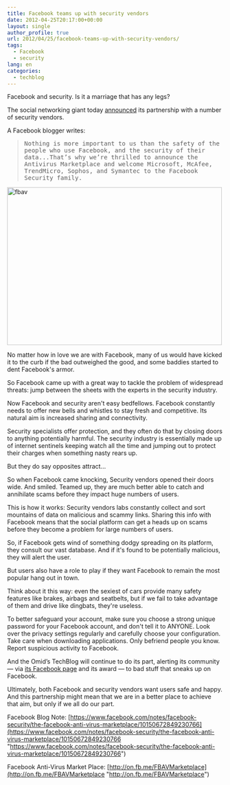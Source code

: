 ```yaml
---
title: Facebook teams up with security vendors
date: 2012-04-25T20:17:00+00:00
layout: single
author_profile: true
url: 2012/04/25/facebook-teams-up-with-security-vendors/
tags:
  - Facebook
  - security
lang: en
categories: 
  - techblog
---
```

Facebook and security. Is it a marriage that has any legs? 

The social networking giant today [announced](https://www.facebook.com/notes/facebook-security/the-facebook-anti-virus-marketplace/10150672849230766) its partnership with a number of security vendors. 

A Facebook blogger writes: 

> <tt>Nothing is more important to us than the safety of the people who use Facebook, and the security of their data...That’s why we’re thrilled to announce the Antivirus Marketplace and welcome Microsoft, McAfee, TrendMicro, Sophos, and Symantec to the Facebook Security family.</tt>

[<img title="fbav" border="0" alt="fbav" src="http://lh6.ggpht.com/-tCQjDxzrvUA/T5hUyGftouI/AAAAAAAAFsA/Lt42yWWSDtQ/fbav_thumb%25255B2%25255D.jpg?imgmax=800" width="500" height="368" />](http://lh6.ggpht.com/-6R0hfNpc2cc/T5hUvtpXAgI/AAAAAAAAFr4/3nIpstco1iw/s1600-h/fbav%25255B4%25255D.jpg) 

No matter how in love we are with Facebook, many of us would have kicked it to the curb if the bad outweighed the good, and some baddies started to dent Facebook's armor. 

So Facebook came up with a great way to tackle the problem of widespread threats: jump between the sheets with the experts in the security industry. 

Now Facebook and security aren't easy bedfellows. Facebook constantly needs to offer new bells and whistles to stay fresh and competitive. Its natural aim is increased sharing and connectivity. 

Security specialists offer protection, and they often do that by closing doors to anything potentially harmful. The security industry is essentially made up of internet sentinels keeping watch all the time and jumping out to protect their charges when something nasty rears up. 

But they do say opposites attract… 

So when Facebook came knocking, Security vendors opened their doors wide. And smiled. Teamed up, they are much better able to catch and annihilate scams before they impact huge numbers of users. 

This is how it works: Security vendors labs constantly collect and sort mountains of data on malicious and scammy links. Sharing this info with Facebook means that the social platform can get a heads up on scams before they become a problem for large numbers of users. 

So, if Facebook gets wind of something dodgy spreading on its platform, they consult our vast database. And if it's found to be potentially malicious, they will alert the user. 

But users also have a role to play if they want Facebook to remain the most popular hang out in town. 

Think about it this way: even the sexiest of cars provide many safety features like brakes, airbags and seatbelts, but if we fail to take advantage of them and drive like dingbats, they're useless. 

To better safeguard your account, make sure you choose a strong unique password for your Facebook account, and don't tell it to ANYONE. Look over the privacy settings regularly and carefully choose your configuration. Take care when downloading applications. Only befriend people you know. Report suspicious activity to Facebook. 

And the Omid’s TechBlog will continue to do its part, alerting its community — via <a href="https://www.facebook.com/omidsnetwork/" target="_blank">its Facebook page</a> and its award — to bad stuff that sneaks up on Facebook. 

Ultimately, both Facebook and security vendors want users safe and happy. And this partnership might mean that we are in a better place to achieve that aim, but only if we all do our part. 

Facebook Blog Note: [https://www.facebook.com/notes/facebook-security/the-facebook-anti-virus-marketplace/10150672849230766](https://www.facebook.com/notes/facebook-security/the-facebook-anti-virus-marketplace/10150672849230766 "https://www.facebook.com/notes/facebook-security/the-facebook-anti-virus-marketplace/10150672849230766") 

Facebook Anti-Virus Market Place: [http://on.fb.me/FBAVMarketplace](http://on.fb.me/FBAVMarketplace "http://on.fb.me/FBAVMarketplace")